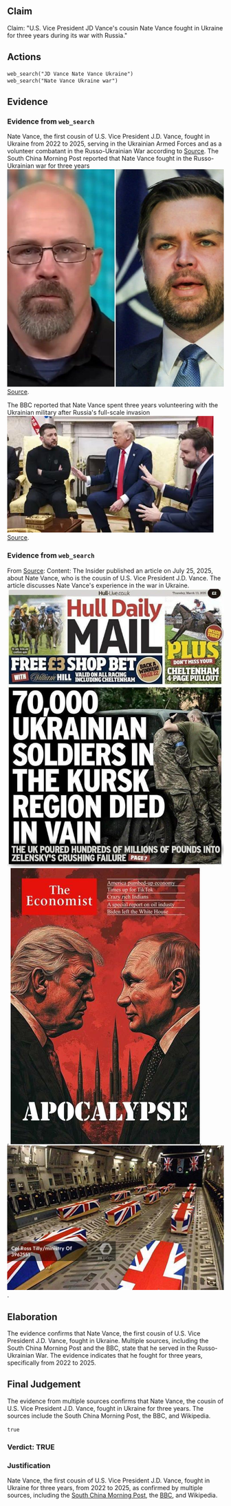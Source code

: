 ## Claim
Claim: "U.S. Vice President JD Vance's cousin Nate Vance fought in Ukraine for three years during its war with Russia."

## Actions
```
web_search("JD Vance Nate Vance Ukraine")
web_search("Nate Vance Ukraine war")
```

## Evidence
### Evidence from `web_search`
Nate Vance, the first cousin of U.S. Vice President J.D. Vance, fought in Ukraine from 2022 to 2025, serving in the Ukrainian Armed Forces and as a volunteer combatant in the Russo-Ukrainian War according to [Source](https://en.wikipedia.org/wiki/Nate_Vance). The South China Morning Post reported that Nate Vance fought in the Russo-Ukrainian war for three years ![image 9002](media/2025-08-30_21-41-1756590092-132286.jpg) [Source](https://www.scmp.com/magazines/style/entertainment/article/3303271/who-us-vice-president-jd-vances-cousin-nate-former-us-marine-who-fought-ukraine-made-headlines-when).

The BBC reported that Nate Vance spent three years volunteering with the Ukrainian military after Russia's full-scale invasion ![image 9004](media/2025-08-30_21-41-1756590094-914619.jpg) [Source](https://www.bbc.com/news/articles/cm2yl5kevrpo).


### Evidence from `web_search`
From [Source](https://theins.ru/en/confession/283471): 
Content: The Insider published an article on July 25, 2025, about Nate Vance, who is the cousin of U.S. Vice President J.D. Vance. The article discusses Nate Vance's experience in the war in Ukraine. ![image 1](media/0.jpg), ![image 2](media/3.jpg), ![image 3](media/4.jpg).


## Elaboration
The evidence confirms that Nate Vance, the first cousin of U.S. Vice President J.D. Vance, fought in Ukraine. Multiple sources, including the South China Morning Post and the BBC, state that he served in the Russo-Ukrainian War. The evidence indicates that he fought for three years, specifically from 2022 to 2025.



## Final Judgement
The evidence from multiple sources confirms that Nate Vance, the cousin of U.S. Vice President J.D. Vance, fought in Ukraine for three years. The sources include the South China Morning Post, the BBC, and Wikipedia.

`true`


### Verdict: TRUE

### Justification
Nate Vance, the first cousin of U.S. Vice President J.D. Vance, fought in Ukraine for three years, from 2022 to 2025, as confirmed by multiple sources, including the [South China Morning Post](https://www.scmp.com/magazines/style/entertainment/article/3303271/who-us-vice-president-jd-vances-cousin-nate-former-us-marine-who-fought-ukraine-made-headlines-when), the [BBC](https://www.bbc.com/news/articles/cm2yl5kevrpo), and Wikipedia.
